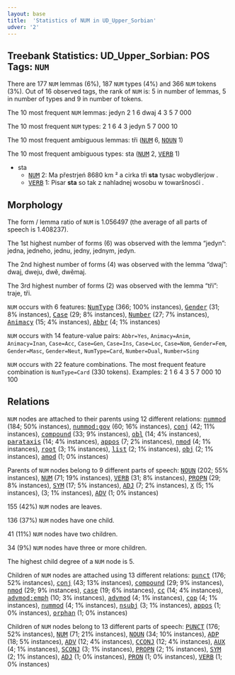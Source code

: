 ```yaml
---
layout: base
title:  'Statistics of NUM in UD_Upper_Sorbian'
udver: '2'
---
```


## Treebank Statistics: UD_Upper_Sorbian: POS Tags: `NUM`

There are 177 `NUM` lemmas (6%), 187 `NUM` types (4%) and 366 `NUM` tokens (3%).
Out of 16 observed tags, the rank of `NUM` is: 5 in number of lemmas, 5 in number of types and 9 in number of tokens.

The 10 most frequent `NUM` lemmas: jedyn 2 1 6 dwaj 4 3 5 7 000

The 10 most frequent `NUM` types:  2 1 6 4 3 jedyn 5 7 000 10

The 10 most frequent ambiguous lemmas: tři (<tt><a href="hsb-pos-NUM.html">NUM</a></tt> 6, <tt><a href="hsb-pos-NOUN.html">NOUN</a></tt> 1)

The 10 most frequent ambiguous types:  sta (<tt><a href="hsb-pos-NUM.html">NUM</a></tt> 2, <tt><a href="hsb-pos-VERB.html">VERB</a></tt> 1)


* sta
  * <tt><a href="hsb-pos-NUM.html">NUM</a></tt> 2: Ma přestrjeń 8680 km ² a cirka tři <b>sta</b> tysac wobydlerjow .
  * <tt><a href="hsb-pos-VERB.html">VERB</a></tt> 1: Pisar <b>sta</b> so tak z nahladnej wosobu w towaršnosći .

## Morphology

The form / lemma ratio of `NUM` is 1.056497 (the average of all parts of speech is 1.408237).

The 1st highest number of forms (6) was observed with the lemma “jedyn”: jedna, jedneho, jednu, jedny, jednym, jedyn.

The 2nd highest number of forms (4) was observed with the lemma “dwaj”: dwaj, dweju, dwě, dwěmaj.

The 3rd highest number of forms (2) was observed with the lemma “tři”: traje, tři.

`NUM` occurs with 6 features: <tt><a href="hsb-feat-NumType.html">NumType</a></tt> (366; 100% instances), <tt><a href="hsb-feat-Gender.html">Gender</a></tt> (31; 8% instances), <tt><a href="hsb-feat-Case.html">Case</a></tt> (29; 8% instances), <tt><a href="hsb-feat-Number.html">Number</a></tt> (27; 7% instances), <tt><a href="hsb-feat-Animacy.html">Animacy</a></tt> (15; 4% instances), <tt><a href="hsb-feat-Abbr.html">Abbr</a></tt> (4; 1% instances)

`NUM` occurs with 14 feature-value pairs: `Abbr=Yes`, `Animacy=Anim`, `Animacy=Inan`, `Case=Acc`, `Case=Gen`, `Case=Ins`, `Case=Loc`, `Case=Nom`, `Gender=Fem`, `Gender=Masc`, `Gender=Neut`, `NumType=Card`, `Number=Dual`, `Number=Sing`

`NUM` occurs with 22 feature combinations.
The most frequent feature combination is `NumType=Card` (330 tokens).
Examples: 2 1 6 4 3 5 7 000 10 100


## Relations

`NUM` nodes are attached to their parents using 12 different relations: <tt><a href="hsb-dep-nummod.html">nummod</a></tt> (184; 50% instances), <tt><a href="hsb-dep-nummod-gov.html">nummod:gov</a></tt> (60; 16% instances), <tt><a href="hsb-dep-conj.html">conj</a></tt> (42; 11% instances), <tt><a href="hsb-dep-compound.html">compound</a></tt> (33; 9% instances), <tt><a href="hsb-dep-obl.html">obl</a></tt> (14; 4% instances), <tt><a href="hsb-dep-parataxis.html">parataxis</a></tt> (14; 4% instances), <tt><a href="hsb-dep-appos.html">appos</a></tt> (7; 2% instances), <tt><a href="hsb-dep-nmod.html">nmod</a></tt> (4; 1% instances), <tt><a href="hsb-dep-root.html">root</a></tt> (3; 1% instances), <tt><a href="hsb-dep-list.html">list</a></tt> (2; 1% instances), <tt><a href="hsb-dep-obj.html">obj</a></tt> (2; 1% instances), <tt><a href="hsb-dep-amod.html">amod</a></tt> (1; 0% instances)

Parents of `NUM` nodes belong to 9 different parts of speech: <tt><a href="hsb-pos-NOUN.html">NOUN</a></tt> (202; 55% instances), <tt><a href="hsb-pos-NUM.html">NUM</a></tt> (71; 19% instances), <tt><a href="hsb-pos-VERB.html">VERB</a></tt> (31; 8% instances), <tt><a href="hsb-pos-PROPN.html">PROPN</a></tt> (29; 8% instances), <tt><a href="hsb-pos-SYM.html">SYM</a></tt> (17; 5% instances), <tt><a href="hsb-pos-ADJ.html">ADJ</a></tt> (7; 2% instances), <tt><a href="hsb-pos-X.html">X</a></tt> (5; 1% instances),  (3; 1% instances), <tt><a href="hsb-pos-ADV.html">ADV</a></tt> (1; 0% instances)

155 (42%) `NUM` nodes are leaves.

136 (37%) `NUM` nodes have one child.

41 (11%) `NUM` nodes have two children.

34 (9%) `NUM` nodes have three or more children.

The highest child degree of a `NUM` node is 5.

Children of `NUM` nodes are attached using 13 different relations: <tt><a href="hsb-dep-punct.html">punct</a></tt> (176; 52% instances), <tt><a href="hsb-dep-conj.html">conj</a></tt> (43; 13% instances), <tt><a href="hsb-dep-compound.html">compound</a></tt> (29; 9% instances), <tt><a href="hsb-dep-nmod.html">nmod</a></tt> (29; 9% instances), <tt><a href="hsb-dep-case.html">case</a></tt> (19; 6% instances), <tt><a href="hsb-dep-cc.html">cc</a></tt> (14; 4% instances), <tt><a href="hsb-dep-advmod-emph.html">advmod:emph</a></tt> (10; 3% instances), <tt><a href="hsb-dep-advmod.html">advmod</a></tt> (4; 1% instances), <tt><a href="hsb-dep-cop.html">cop</a></tt> (4; 1% instances), <tt><a href="hsb-dep-nummod.html">nummod</a></tt> (4; 1% instances), <tt><a href="hsb-dep-nsubj.html">nsubj</a></tt> (3; 1% instances), <tt><a href="hsb-dep-appos.html">appos</a></tt> (1; 0% instances), <tt><a href="hsb-dep-orphan.html">orphan</a></tt> (1; 0% instances)

Children of `NUM` nodes belong to 13 different parts of speech: <tt><a href="hsb-pos-PUNCT.html">PUNCT</a></tt> (176; 52% instances), <tt><a href="hsb-pos-NUM.html">NUM</a></tt> (71; 21% instances), <tt><a href="hsb-pos-NOUN.html">NOUN</a></tt> (34; 10% instances), <tt><a href="hsb-pos-ADP.html">ADP</a></tt> (18; 5% instances), <tt><a href="hsb-pos-ADV.html">ADV</a></tt> (12; 4% instances), <tt><a href="hsb-pos-CCONJ.html">CCONJ</a></tt> (12; 4% instances), <tt><a href="hsb-pos-AUX.html">AUX</a></tt> (4; 1% instances), <tt><a href="hsb-pos-SCONJ.html">SCONJ</a></tt> (3; 1% instances), <tt><a href="hsb-pos-PROPN.html">PROPN</a></tt> (2; 1% instances), <tt><a href="hsb-pos-SYM.html">SYM</a></tt> (2; 1% instances), <tt><a href="hsb-pos-ADJ.html">ADJ</a></tt> (1; 0% instances), <tt><a href="hsb-pos-PRON.html">PRON</a></tt> (1; 0% instances), <tt><a href="hsb-pos-VERB.html">VERB</a></tt> (1; 0% instances)

